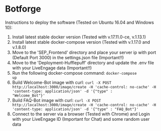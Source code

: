 # Botforge

Instructions to deploy the software (Tested on Ubuntu 16.04 and Windows 10):

1. Install latest stable docker version (Tested with v.17.11.0-ce, v.1.13.1)
2. Install latest stable docker-compose version (Tested with v.1.17.0 and v.1.8.0)
3. Move to the 'SEP_Frontend' directory and place your server ip with port (Default Port 3000) in the settings.json file (Important!!)
4. Move to the 'Deployment-Hufflepuff' directory and update the .env file with your LiveEngage data (Important!!)
5. Run the following docker-compose command: <code>docker-compose up</code>
6. Build Welcome-Bot image with curl: <code>curl -X POST http://localhost:3000/image/create -H 'cache-control: no-cache' -H 'content-type: application/json' -d '{"type" : "Welcome_Bot"}'</code>
7. Build FAQ-Bot image with curl: <code>curl -X POST http://localhost:3000/image/create -H 'cache-control: no-cache' -H 'content-type: application/json' -d '{"type" : "FAQ_Bot"}'</code>
8. Connect to the server via a browser (Tested with Chrome) and Login with your LiveEngage ID (Important for Chat) and some random user data 

